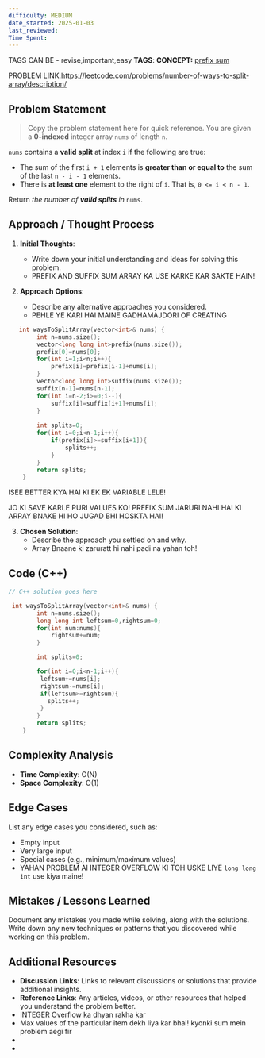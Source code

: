 ```yaml
---
difficulty: MEDIUM
date_started: 2025-01-03
last_reviewed: 
Time Spent: 
---
```


TAGS CAN BE - revise,important,easy
**TAGS**:
**CONCEPT:** [prefix sum](../DSA/DATA%20STRUCTURES%20&%20ALGORITHMS/Topics/PREFIX%20SUM/prefix%20sum.md)

PROBLEM LINK:https://leetcode.com/problems/number-of-ways-to-split-array/description/
## Problem Statement
> Copy the problem statement here for quick reference.
> You are given a **0-indexed** integer array `nums` of length `n`.

`nums` contains a **valid split** at index `i` if the following are true:

- The sum of the first `i + 1` elements is **greater than or equal to** the sum of the last `n - i - 1` elements.
- There is **at least one** element to the right of `i`. That is, `0 <= i < n - 1`.

Return _the number of **valid splits** in_ `nums`.

## Approach / Thought Process
1. **Initial Thoughts**: 
   - Write down your initial understanding and ideas for solving this problem.
   - PREFIX AND SUFFIX SUM ARRAY KA USE KARKE KAR SAKTE HAIN!

2. **Approach Options**:
   - Describe any alternative approaches you considered.
   - PEHLE YE KARI HAI MAINE GADHAMAJDORI OF CREATING 
```c++
   int waysToSplitArray(vector<int>& nums) {
        int n=nums.size();
        vector<long long int>prefix(nums.size());
        prefix[0]=nums[0];
        for(int i=1;i<n;i++){
            prefix[i]=prefix[i-1]+nums[i];
        }
        vector<long long int>suffix(nums.size());
        suffix[n-1]=nums[n-1];
        for(int i=n-2;i>=0;i--){
            suffix[i]=suffix[i+1]+nums[i];
        }
 
        int splits=0;
        for(int i=0;i<n-1;i++){
            if(prefix[i]>=suffix[i+1]){
                splits++;
            }
        }
        return splits;
    }


```

ISEE BETTER KYA HAI KI EK EK VARIABLE LELE!

JO KI SAVE KARLE PURI VALUES KO! 
PREFIX SUM JARURI NAHI HAI KI ARRAY BNAKE HI HO JUGAD BHI HOSKTA HAI!

3. **Chosen Solution**:
   - Describe the approach you settled on and why.
   - Array Bnaane ki zaruratt hi nahi padi na yahan toh!

## Code (C++)
```cpp
// C++ solution goes here

 int waysToSplitArray(vector<int>& nums) {
        int n=nums.size();
        long long int leftsum=0,rightsum=0;
        for(int num:nums){
            rightsum+=num;
        }

        int splits=0;

        for(int i=0;i<n-1;i++){
         leftsum+=nums[i];
         rightsum-=nums[i];
         if(leftsum>=rightsum){
           splits++;
         }
        }
        return splits;
    }
```

## Complexity Analysis
- **Time Complexity**: O(N)
- **Space Complexity**: O(1)

## Edge Cases
List any edge cases you considered, such as:
- Empty input 
- Very large input
- Special cases (e.g., minimum/maximum values)
- YAHAN PROBLEM AI INTEGER OVERFLOW KI TOH USKE LIYE `long long int` use kiya maine!

## Mistakes / Lessons Learned
Document any mistakes you made while solving, along with the solutions.
Write down any new techniques or patterns that you discovered while working on this problem.

## Additional Resources
- **Discussion Links**: Links to relevant discussions or solutions that provide additional insights.
- **Reference Links**: Any articles, videos, or other resources that helped you understand the problem better.
- INTEGER Overflow ka dhyan rakha kar 
- Max values of the particular item dekh liya kar bhai! kyonki sum mein problem aegi fir 
- 
- 
